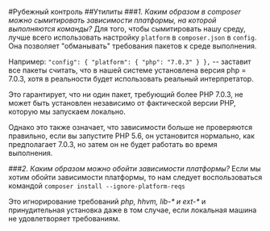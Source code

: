 #Рубежный контроль
##Утилиты
###_1. Каким образом в composer можно сымитировать зависимости платформы, на которой выполняются команды?_
Для того, чтобы сымитировать нашу среду, лучше всего использовать настройку `platform` в `composer.json` в `config`. 
Она позволяет "обманывать" требования пакетов к среде выполнения.

Например:
`"config": {
        "platform": {
            "php": "7.0.3"
        }
    },`
-- заставит все пакеты считать, что в нашей системе установлена версия php = 7.0.3, 
хотя в реальности будет использовать реальный интерпретатор.

Это гарантирует, что ни один пакет, требующий более PHP 7.0.3, 
не может быть установлен независимо от фактической версии PHP, которую мы запускаем локально.

Однако это также означает, что зависимости больше не проверяются правильно, 
если вы запустите PHP 5.6, он установится нормально, как предполагает 7.0.3, 
но затем он не будет работать во время выполнения.

###_2. Каким образом можно обойти зависимости платформы?_
Если мы хотим обойти зависимости платформы, то нам следует воспользоваться командой
`composer install --ignore-platform-reqs`

Это игнорирование требований _php, hhvm, lib-* и ext-*_ 
и принудительная установка даже в том случае, если локальная машина не удовлетворяет требованиям. 
